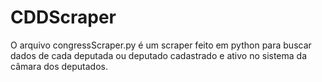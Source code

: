 # CDDScraper


O arquivo congressScraper.py é um scraper feito em python para buscar dados de cada deputada ou deputado cadastrado e ativo no sistema da câmara dos deputados.
